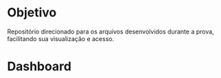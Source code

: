# Objetivo 
Repositório direcionado para os arquivos desenvolvidos durante a prova, facilitando sua visualização e acesso.

# Dashboard 
